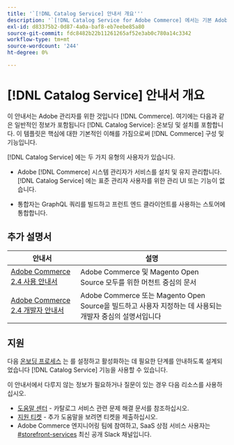 ```yaml
---
title: '`[!DNL Catalog Service] 안내서 개요'''
description: '`[!DNL Catalog Service for Adobe Commerce] 에서는 기본 Adobe Commerce GraphQL 쿼리보다 제품 표시 페이지 및 제품 목록 페이지의 내용을 더 빨리 검색하는 방법을 제공합니다.'''
exl-id: d83375b2-0d87-4a0a-baf8-eb7eebe85a80
source-git-commit: fdc8482b22b11261265af52e3ab0c780a14c3342
workflow-type: tm+mt
source-wordcount: '244'
ht-degree: 0%

---
```


# [!DNL Catalog Service] 안내서 개요

이 안내서는 Adobe 관리자를 위한 것입니다 [!DNL Commerce]. 여기에는 다음과 같은 일반적인 정보가 포함됩니다 [!DNL Catalog Service]: 온보딩 및 설치를 포함합니다. 이 템플릿은 핵심에 대한 기본적인 이해를 가짐으로써 [!DNL Commerce] 구성 및 기능입니다.

[!DNL Catalog Service] 에는 두 가지 유형의 사용자가 있습니다.

* Adobe [!DNL Commerce] 시스템 관리자가 서비스를 설치 및 유지 관리합니다. [!DNL Catalog Service] 에는 표준 관리자 사용자를 위한 관리 UI 또는 기능이 없습니다.

* 통합자는 GraphQL 쿼리를 빌드하고 프런트 엔드 클라이언트를 사용하는 스토어에 통합합니다.

## 추가 설명서

| 안내서 | 설명 |
|------ | ----------- |
| [Adobe Commerce 2.4 사용 안내서](https://docs.magento.com/user-guide/) | Adobe Commerce 및 Magento Open Source 모두를 위한 머천트 중심의 문서 |
| [Adobe Commerce 2.4 개발자 안내서](https://devdocs.magento.com/) | Adobe Commerce 또는 Magento Open Source을 빌드하고 사용자 지정하는 데 사용되는 개발자 중심의 설명서입니다 |

## 지원

다음 [온보딩 프로세스](https://experienceleague.adobe.com/docs/commerce-merchant-services/catalog-service/installation.html) 는 를 설정하고 활성화하는 데 필요한 단계를 안내하도록 설계되었습니다 [!DNL Catalog Service] 기능을 사용할 수 있습니다.

이 안내서에서 다루지 않는 정보가 필요하거나 질문이 있는 경우 다음 리소스를 사용하십시오.

* [도움말 센터](https://support.magento.com/hc/en-us/search#q=catalog%20service&amp;sort=relevancy) - 카탈로그 서비스 관련 문제 해결 문서를 참조하십시오.
* [지원 티켓](https://experienceleague.adobe.com/docs/commerce-knowledge-base/kb/help-center-guide/magento-help-center-user-guide.html?lang=en#submit-ticket) - 추가 도움말을 보려면 티켓을 제출하십시오.
* Adobe Commerce 엔지니어링 팀에 참여하고, SaaS 상점 서비스 사용자는 [#storefront-services](https://magentocommeng.slack.com/archives/C03HVPG8RS4) 최신 공개 Slack 채널입니다.
